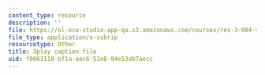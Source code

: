 ```yaml
---
content_type: resource
description: ''
file: https://ol-ocw-studio-app-qa.s3.amazonaws.com/courses/res-3-004-visualizing-materials-science-fall-2017/f8663118bf1aaac651e884e13ab7aecc_pRmUADgEf98.srt
file_type: application/x-subrip
resourcetype: Other
title: 3play caption file
uid: f8663118-bf1a-aac6-51e8-84e13ab7aecc
---
```


